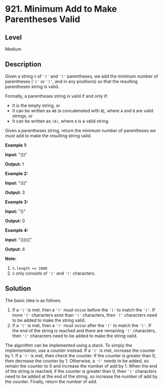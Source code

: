 # 921. Minimum Add to Make Parentheses Valid
## Level
Medium

## Description
Given a string `S` of `'('` and `')'` parentheses, we add the minimum number of parentheses (`'('` or `')'`, and in any positions) so that the resulting parentheses string is valid.

Formally, a parentheses string is valid if and only if:

* It is the empty string, or
* It can be written as `AB` (`A` concatenated with `B`), where `A` and `B` are valid strings, or
* It can be written as `(A)`, where `A` is a valid string.

Given a parentheses string, return the minimum number of parentheses we must add to make the resulting string valid.

**Example 1:**

**Input:** "())"

**Output:** 1

**Example 2:**

**Input:** "((("

**Output:** 3

**Example 3:**

**Input:** "()"

**Output:** 0

**Example 4:**

**Input:** "()))(("

**Output:** 4

**Note:**

1. `S.length <= 1000`
2. `S` only consists of `'('` and `')'` characters.

## Solution
The basic idea is as follows.

1. If a `')'` is met, then a `'('` must occur before the `')'` to match the `')'`. If more `')'` characters exist than `'('` characters, then `'('` characters need to be added to make the string valid.
2. If a `'('` is met, then a `')'` must occur after the `'('` to match the `'('`. If the end of the string is reached and there are remaining `'('` characters, then `')'` characters need to be added to make the string valid.

The algorithm can be implemented using a stack. To simply the implementation, use a counter instead. If a `'('` is met, increase the counter by 1. If a `')'` is met, then check the counter. If the counter is greater than 0, then decrease the counter by 1. Otherwise, a `'('` needs to be added, so remain the counter to 0 and increase the number of add by 1. When the end of the string is reached, if the counter is greater than 0, then `')'` characters need to be added at the end of the string, so increase the number of add by the counter. Finally, return the number of add.
